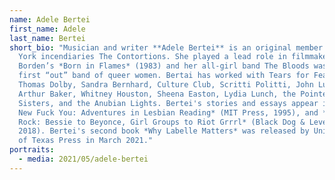 ```yaml
---
name: Adele Bertei
first_name: Adele
last_name: Bertei
short_bio: "Musician and writer **Adele Bertei** is an original member of New
  York incendiaries The Contortions. She played a lead role in filmmaker Lizzie
  Borden’s *Born in Flames* (1983) and her all-girl band The Bloods was the
  first “out” band of queer women. Bertai has worked with Tears for Fears,
  Thomas Dolby, Sandra Bernhard, Culture Club, Scritti Politti, John Lurie,
  Arthur Baker, Whitney Houston, Sheena Easton, Lydia Lunch, the Pointer
  Sisters, and the Anubian Lights. Bertei's stories and essays appear in *The
  New Fuck You: Adventures in Lesbian Reading* (MIT Press, 1995), and *Women Who
  Rock: Bessie to Beyonce, Girl Groups to Riot Grrrl* (Black Dog & Leventhal,
  2018). Bertei's second book *Why Labelle Matters* was released by University
  of Texas Press in March 2021."
portraits:
  - media: 2021/05/adele-bertei
---
```

